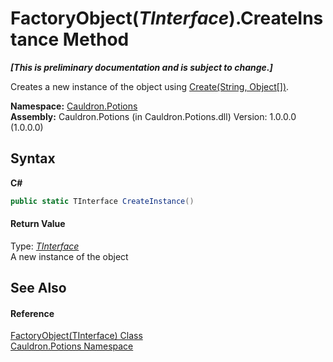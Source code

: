 # FactoryObject(*TInterface*).CreateInstance Method 
 _**\[This is preliminary documentation and is subject to change.\]**_

Creates a new instance of the object using <a href="M_Cauldron_Activator_Factory_Create">Create(String, Object[])</a>.

**Namespace:**&nbsp;<a href="N_Cauldron_Potions">Cauldron.Potions</a><br />**Assembly:**&nbsp;Cauldron.Potions (in Cauldron.Potions.dll) Version: 1.0.0.0 (1.0.0.0)

## Syntax

**C#**<br />
``` C#
public static TInterface CreateInstance()
```


#### Return Value
Type: <a href="T_Cauldron_Potions_FactoryObject_1">*TInterface*</a><br />A new instance of the object

## See Also


#### Reference
<a href="T_Cauldron_Potions_FactoryObject_1">FactoryObject(TInterface) Class</a><br /><a href="N_Cauldron_Potions">Cauldron.Potions Namespace</a><br />